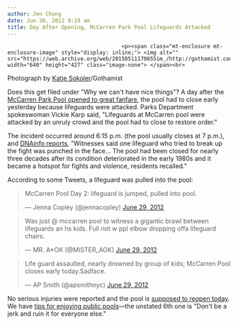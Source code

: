```yaml
---
author: Jen Chung
date: Jun 30, 2012 9:19 am
title: Day After Opening, McCarren Park Pool Lifeguards Attacked
---
```


	
										<p><span class="mt-enclosure mt-enclosure-image" style="display: inline;"> <img alt="" src="https://web.archive.org/web/20150511170655im_/http://gothamist.com/upload/2012/06/062812pool20.jpg" width="640" height="427" class="image-none"> </span><br>
<span class="photo_caption">Photograph by <a href="https://web.archive.org/web/20150511170655/http://www.colormekatie.com/">Katie Sokoler</a>/Gothamist</span></p>

<p>Does this get filed under &quot;Why we can&apos;t have nice things&quot;?  A day after the <a href="https://web.archive.org/web/20150511170655/http://gothamist.com/2012/06/28/photos_mccarren_park_pool_opens_wit.php">McCarren Park Pool opened to great fanfare</a>, the pool had to close early yesterday because lifeguards were attacked.  Parks Department spokeswoman Vickie Karp said, &quot;Lifeguards at McCarren pool were attacked by an unruly crowd and the pool had to close to restore order.&quot;</p>

<p>The incident occurred around 6:15 p.m. (the pool usually closes at 7 p.m.), and <a href="https://web.archive.org/web/20150511170655/http://www.dnainfo.com/new-york/20120629/greenpoint/brawl-shuts-down-mccarren-pool-one-day-after-it-opens">DNAinfo reports</a>, &quot;Witnesses said one lifeguard who tried to break up the fight was punched in the face... The pool had been closed for nearly three decades after its condition deteriorated in the early 1980s and it became a hotspot for fights and violence, residents recalled.&quot; </p>

<p>According to some Tweets, a lifeguard was pulled into the pool:</p>

<blockquote class="twitter-tweet tw-align-center"><p>McCarren Pool Day 2: lifeguard is jumped, pulled into pool.</p>&#x2014; Jenna Copley (@jennacopley) <a href="https://web.archive.org/web/20150511170655/https://twitter.com/jennacopley/status/218828874925096961" data-datetime="2012-06-29T22:10:44+00:00">June 29, 2012</a></blockquote>
<script src="//web.archive.org/web/20150511170655js_/http://platform.twitter.com/widgets.js" charset="utf-8"></script>
<blockquote class="twitter-tweet tw-align-center"><p>Was just @ mccarren pool to witness a gigantic brawl between lifeguards an hs kids. Full riot w ppl elbow dropping offa lifeguard chairs.</p>&#x2014; MR. A*OK (@MISTER_AOK) <a href="https://web.archive.org/web/20150511170655/https://twitter.com/MISTER_AOK/status/218831899416723458" data-datetime="2012-06-29T22:22:45+00:00">June 29, 2012</a></blockquote>
<script src="//web.archive.org/web/20150511170655js_/http://platform.twitter.com/widgets.js" charset="utf-8"></script>
<blockquote class="twitter-tweet tw-align-center"><p>Life guard assaulted, nearly drowned by group of kids; McCarren Pool closes early today.Sadface.</p>&#x2014; AP Smith (@apsmithnyc) <a href="https://web.archive.org/web/20150511170655/https://twitter.com/apsmithnyc/status/218835673820577792" data-datetime="2012-06-29T22:37:45+00:00">June 29, 2012</a></blockquote>
<script src="//web.archive.org/web/20150511170655js_/http://platform.twitter.com/widgets.js" charset="utf-8"></script>

<p>No serious injuries were reported and the pool is <a href="https://web.archive.org/web/20150511170655/http://www.nypost.com/p/news/local/brooklyn/teens_attack_lifeguards_at_mccarren_WQOG6WRSrE8zZB4TZjnTiJ">supposed to reopen today</a>.  We have <a href="https://web.archive.org/web/20150511170655/http://gothamist.com/2012/06/28/5_tips_for_enjoying_nycs_fabulous_p.php">tips for enjoying public pools</a>&#x2014;the unstated 6th one is &quot;Don&apos;t be a jerk and ruin it for everyone else.&quot;</p>					
										
									
				